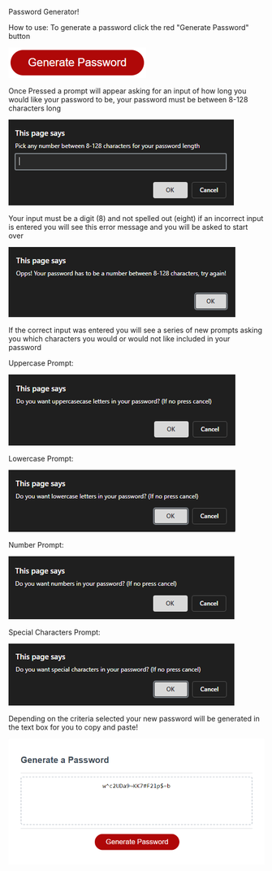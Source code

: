 Password Generator!

How to use:
    To generate a password click the red "Generate Password" button

![GeneratePasswordButton](./Develop/READMEimgs/GeneratePasswordButton.PNG)

Once Pressed a prompt will appear asking for an input of how long you would like your password to be, your password must be between 8-128 characters long

![FirstPrompt](./Develop/READMEimgs/FirstPrompt.PNG)

Your input must be a digit (8) and not spelled out (eight) if an incorrect input is entered you will see this error message and you will be asked to start over

![ErrorMessage](./Develop/READMEimgs/ErrorMessage.PNG)

If the correct input was entered you will see a series of new prompts asking you which characters you would or would not like included in your password

Uppercase Prompt:

![Uppercase](./Develop/READMEimgs/Uppercase.PNG)

Lowercase Prompt:

![Lowercase](./Develop/READMEimgs/Lowercase.PNG)

Number Prompt:

![Numbers](./Develop/READMEimgs/Numbers.PNG)

Special Characters Prompt:

![SpecialCharacters](./Develop/READMEimgs/SpecialCharacters.PNG)

Depending on the criteria selected your new password will be generated in the text box for you to copy and paste!

![GeneratedPassword](./Develop/READMEimgs/Password.PNG)